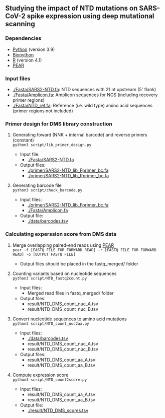 ## Studying the impact of NTD mutations on SARS-CoV-2 spike expression using deep mutational scanning

### Dependencies
* [Python](https://www.python.org/) (version 3.9)
* [Biopython](https://github.com/biopython/biopython)
* [R](https://www.r-project.org/) (version 4.1)
* [PEAR](https://github.com/tseemann/PEAR)

### Input files
* [./Fasta/SARS2-NTD.fa](./Fasta/SARS2-NTD.fa): NTD sequences with 21 nt upstream (5' flank)
* [./Fasta/Amplicon.fa](./Fasta/Amplicon.fa): Amplicon sequences for NGS (including recovery primer regions)
* [./Fasta/NTD_ref.fa](./Fasta/NTD_ref.fa): Reference (i.e. wild type) amino acid sequences (primer regions not included)

### Primer design for DMS library construction
1. Generating foward (NNK + internal barcode) and reverse primers (constant)   
```python3 script/lib_primer_design.py```
    - Input file:
      - [./Fasta/SARS2-NTD.fa](./Fasta/SARS2-NTD.fa)
    - Output files:
      - [./primer/SARS2-NTD_lib_Fprimer_bc.fa](./primer/SARS2-NTD_lib_Fprimer_bc.fa)
      - [./primer/SARS2-NTD_lib_Rprimer_bc.fa](./primer/SARS2-NTD_lib_Rprimer_bc.fa)

2. Generating barcode file   
```python3 script/check_barcode.py```
    - Input files:
      - [./primer/SARS2-NTD_lib_Fprimer_bc.fa](./primer/SARS2-NTD_lib_Fprimer_bc.fa)
      - [./Fasta/Amplicon.fa](./Fasta/Amplicon.fa)
    - Output file:
      - [./data/barcodes.tsv](./data/barcodes.tsv)

### Calculating experssion score from DMS data
1. Merge overlapping paired-end reads using [PEAR](https://github.com/tseemann/PEAR)   
```pear -f [FASTQ FILE FOR FORWARD READ] -r [FASTQ FILE FOR FORWARD READ] -o [OUTPUT FASTQ FILE]```   
    - Output files should be placed in the fastq_merged/ folder

2. Counting variants based on nucleotide sequences   
```python3 script/NTD_fastq2count.py```   
    - Input files:
      - Merged read files in fastq_merged/ folder
    - Output files:
      - result/NTD_DMS_count_nuc_A.tsv
      - result/NTD_DMS_count_nuc_B.tsv

3. Convert nucleotide sequences to amino acid mutations   
```python3 script/NTD_count_nuc2aa.py```   
    - Input files:
      - [./data/barcodes.tsv](./data/barcodes.tsv)
      - result/NTD_DMS_count_nuc_A.tsv
      - result/NTD_DMS_count_nuc_B.tsv
    - Output files:
      - result/NTD_DMS_count_aa_A.tsv
      - result/NTD_DMS_count_aa_B.tsv

4. Compute expression score   
```python3 script/NTD_count2score.py```   
    - Input files:
      - result/NTD_DMS_count_aa_A.tsv
      - result/NTD_DMS_count_aa_B.tsv
    - Output file:
      - [./result/NTD_DMS_scores.tsv](./result/NTD_DMS_scores.tsv)

